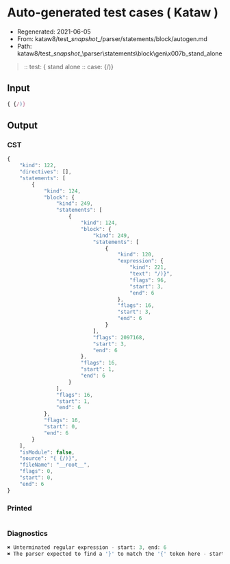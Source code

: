 # Auto-generated test cases ( Kataw )
- Regenerated: 2021-06-05
- From: kataw8/test\__snapshot__/parser/statements/block/autogen.md
- Path: kataw8/test\__snapshot__\parser\statements\block\gen\x007b_stand_alone
> :: test: { stand alone
> :: case: {/)}
## Input

`````js
{ {/)}
`````
## Output

### CST

```javascript
{
    "kind": 122,
    "directives": [],
    "statements": [
        {
            "kind": 124,
            "block": {
                "kind": 249,
                "statements": [
                    {
                        "kind": 124,
                        "block": {
                            "kind": 249,
                            "statements": [
                                {
                                    "kind": 120,
                                    "expression": {
                                        "kind": 221,
                                        "text": "/)}",
                                        "flags": 96,
                                        "start": 3,
                                        "end": 6
                                    },
                                    "flags": 16,
                                    "start": 3,
                                    "end": 6
                                }
                            ],
                            "flags": 2097168,
                            "start": 3,
                            "end": 6
                        },
                        "flags": 16,
                        "start": 1,
                        "end": 6
                    }
                ],
                "flags": 16,
                "start": 1,
                "end": 6
            },
            "flags": 16,
            "start": 0,
            "end": 6
        }
    ],
    "isModule": false,
    "source": "{ {/)}",
    "fileName": "__root__",
    "flags": 0,
    "start": 0,
    "end": 6
}
```

### Printed

```javascript

```

### Diagnostics

```javascript
✖ Unterminated regular expression - start: 3, end: 6
✖ The parser expected to find a '}' to match the '{' token here - start: 6, end: 6

```

